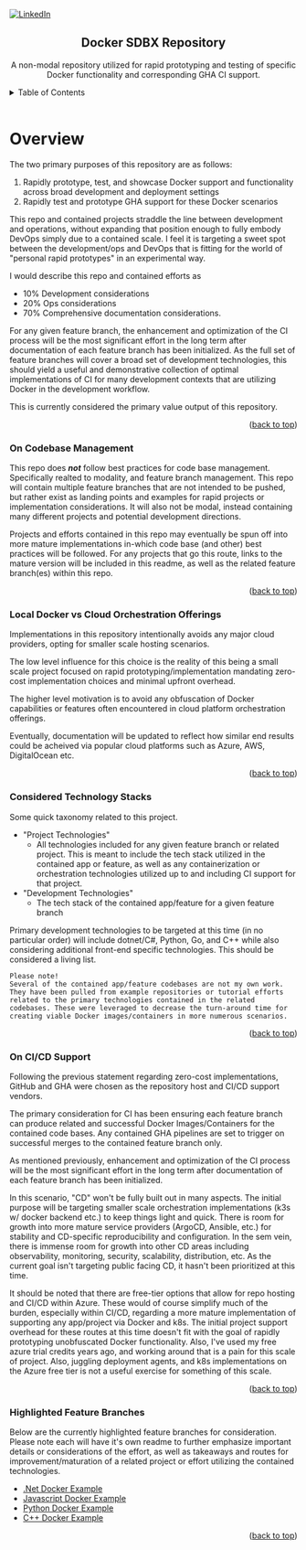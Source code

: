 <a id="readme-top"></a>

<!-- Initial ReadMe based documentation for the docker-sdbx repo. This may eventually be matured into a corresponding Wiki page on the repository. The primary result of this effort would be to showcase a created Wiki. As this isn't a collaborative project, the actual benefits of this effort are minimal, due to scale. -->

<!-- Shields Section -->
[![LinkedIn][linkedin-shield]][linkedin-url]

<div align="center">
    <h2 align="center">Docker SDBX Repository</h2>
    <p align="center">
        A non-modal repository utilized for rapid prototyping and testing of specific Docker functionality and corresponding GHA CI support.
    </p>
</div>


<!-- TABLE OF CONTENTS -->
<div>
    <details>
    <summary>Table of Contents</summary>
    <ol>
        <li>
        <a href="#overview">Project Overview</a>
        <ul>
            <li><a href="#codebase-mgmt">On Codebase Management</a></li>
            <li><a href="#local-vs-cloud">Local Docker vs Cloud Orchestration Offerings</a></li>
            <li><a href="#tech-stacks">Considered Technology Stacks</a></li>
            <li><a href="#cicd-support">On CI/CD Support</a></li>
            <li><a href="#feat-branches">Highlighted Feature Branches</a></li>
        </ul>
        </li>
    </ol>
    </details>
</div>
<br />


# Overview <a id="overview"></a>

The two primary purposes of this repository are as follows:
1. Rapidly prototype, test, and showcase Docker support and functionality across broad development and deployment settings
2. Rapidly test and prototype GHA support for these Docker scenarios

This repo and contained projects straddle the line between development and operations, without expanding that position enough to fully embody DevOps simply due to a contained scale. I feel it is targeting a sweet spot between the development/ops and DevOps that is fitting for the world of "personal rapid prototypes" in an experimental way. 

I would describe this repo and contained efforts as 
- 10% Development considerations 
- 20% Ops considerations
- 70% Comprehensive documentation considerations.

For any given feature branch, the enhancement and optimization of the CI process will be the most significant effort in the long term after documentation of each feature branch has been initialized. As the full set of feature branches will cover a broad set of development technologies, this should yield a useful and demonstrative collection of optimal implementations of CI for many development contexts that are utilizing Docker in the development workflow.

This is currently considered the primary value output of this repository.

<p align="right">(<a href="#readme-top">back to top</a>)</p>


### On Codebase Management <a id="codebase-mgmt"></a>

This repo does ***not*** follow best practices for code base management. Specifically realted to modality, and feature branch management. 
This repo will contain multiple feature branches that are not intended to be pushed, but rather exist as landing points and examples for rapid projects or implementation considerations. 
It will also not be modal, instead containing many different projects and potential development directions. 

Projects and efforts contained in this repo may eventually be spun off into more mature implementations in-which code base (and other) best practices will be followed. 
For any projects that go this route, links to the mature version will be included in this readme, as well as the related feature branch(es) within this repo.

<p align="right">(<a href="#readme-top">back to top</a>)</p>


### Local Docker vs Cloud Orchestration Offerings <a id="local-vs-cloud"></a>

Implementations in this repository intentionally avoids any major cloud providers, opting for smaller scale hosting scenarios. 

The low level influence for this choice is the reality of this being a small scale project focused on rapid prototyping/implementation mandating zero-cost implementation choices and minimal upfront overhead.

The higher level motivation is to avoid any obfuscation of Docker capabilities or features often encountered in cloud platform orchestration offerings.

Eventually, documentation will be updated to reflect how similar end results could be acheived via popular cloud platforms such as Azure, AWS, DigitalOcean etc.

<p align="right">(<a href="#readme-top">back to top</a>)</p>


### Considered Technology Stacks <a id="tech-stacks"></a>

Some quick taxonomy related to this project. 
 - "Project Technologies"
    - All technologies included for any given feature branch or related project. This is meant to include the tech stack utilized in the contained app or feature, as well as any containerization or orchestration technologies utilized up to and including CI support for that project.
 - "Development Technologies"
    - The tech stack of the contained app/feature for a given feature branch 

Primary development technologies to be targeted at this time (in no particular order) will include dotnet/C#, Python, Go, and C++ while also considering additional front-end specific technologies. This should be considered a living list.

<!-- emphasizing this section in particular -->
    Please note!
    Several of the contained app/feature codebases are not my own work. They have been pulled from example repositories or tutorial efforts related to the primary technologies contained in the related codebases. These were leveraged to decrease the turn-around time for creating viable Docker images/containers in more numerous scenarios.

<p align="right">(<a href="#readme-top">back to top</a>)</p>


### On CI/CD Support <a id="cicd-support"></a>

Following the previous statement regarding zero-cost implementations, GitHub and GHA were chosen as the repository host and CI/CD support vendors. 

The primary consideration for CI has been ensuring each feature branch can produce related and successful Docker Images/Containers for the contained code bases. Any contained GHA pipelines are set to trigger on successful merges to the contained feature branch only. 

As mentioned previously, enhancement and optimization of the CI process will be the most significant effort in the long term after documentation of each feature branch has been initialized.

In this scenario, "CD" won't be fully built out in many aspects. The initial purpose will be targeting smaller scale orchestration implementations (k3s w/ docker backend etc.) to keep things light and quick. There is room for growth into more mature service providers (ArgoCD, Ansible, etc.) for stability and CD-specific reproducibility and configuration. In the sem vein, there is immense room for growth into other CD areas including observability, monitoring, security, scalability, distribution, etc. 
As the current goal isn't targeting public facing CD, it hasn't been prioritized at this time. 

It should be noted that there are free-tier options that allow for repo hosting and CI/CD within Azure. These would of course simplify much of the burden, especially within CI/CD, regarding a more mature implementation of supporting any app/project via Docker and k8s. 
The initial project support overhead for these routes at this time doesn't fit with the goal of rapidly prototyping unobfuscated Docker functionality. Also, I've used my free azure trial credits years ago, and working around that is a pain for this scale of project.
Also, juggling deployment agents, and k8s implementations on the Azure free tier is not a useful exercise for something of this scale.

<p align="right">(<a href="#readme-top">back to top</a>)</p>


### Highlighted Feature Branches <a id="feat-branches"></a>

Below are the currently highlighted feature branches for consideration. Please note each will have it's own readme to further emphasize important details or considerations of the effort, as well as takeaways and routes for improvement/maturation of a related project or effort utilizing the contained technologies.

 - [.Net Docker Example][.net-feature-url]
 - [Javascript Docker Example][jscript-feature-url]
 - [Python Docker Example][python-feature-url]
 - [C++ Docker Example][cpp-feature-url]


<p align="right">(<a href="#readme-top">back to top</a>)</p>


<!-- Links, etc. -->
[.net-feature-url]: https://github.com/hard-broiled/docker-sdbx/tree/feature/dotnet-docker-example
[cpp-feature-url]: https://github.com/hard-broiled/docker-sdbx/tree/feature/cpp-docker-example
[jscript-feature-url]: https://github.com/hard-broiled/docker-sdbx/tree/feature/javascript-docker-example
[linkedin-shield]: https://img.shields.io/badge/-LinkedIn-black.svg?style=for-the-badge&logo=linkedin&colorB=555
[linkedin-url]: https://www.linkedin.com/in/jonathan-boyle/
[python-feature-url]: https://github.com/hard-broiled/docker-sdbx/tree/feature/python-docker-example
